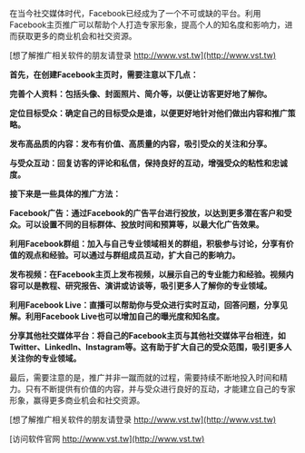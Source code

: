 在当今社交媒体时代，Facebook已经成为了一个不可或缺的平台。利用Facebook主页推广可以帮助个人打造专家形象，提高个人的知名度和影响力，进而获取更多的商业机会和社交资源。

[想了解推广相关软件的朋友请登录 http://www.vst.tw](http://www.vst.tw)

**首先，在创建Facebook主页时，需要注意以下几点：**

**完善个人资料：包括头像、封面照片、简介等，以便让访客更好地了解你。**

**定位目标受众：确定自己的目标受众是谁，以便更好地针对他们做出内容和推广策略。**

**发布高品质的内容：发布有价值、高质量的内容，吸引受众的关注和分享。**

**与受众互动：回复访客的评论和私信，保持良好的互动，增强受众的粘性和忠诚度。**

**接下来是一些具体的推广方法：**

**Facebook广告：通过Facebook的广告平台进行投放，以达到更多潜在客户和受众。可以设置不同的目标群体、投放时间和预算等，以最大化广告效果。**

**利用Facebook群组：加入与自己专业领域相关的群组，积极参与讨论，分享有价值的观点和经验。可以通过与群组成员互动，扩大自己的影响力。**

**发布视频：在Facebook主页上发布视频，以展示自己的专业能力和经验。视频内容可以是教程、研究报告、演讲或访谈等，吸引更多人了解你的专业领域。**

**利用Facebook Live：直播可以帮助你与受众进行实时互动，回答问题，分享见解。利用Facebook Live也可以增加自己的曝光度和知名度。**

**分享其他社交媒体平台：将自己的Facebook主页与其他社交媒体平台相连，如Twitter、LinkedIn、Instagram等。这有助于扩大自己的受众范围，吸引更多人关注你的专业领域。**

最后，需要注意的是，推广并非一蹴而就的过程，需要持续不断地投入时间和精力。只有不断提供有价值的内容，并与受众进行良好的互动，才能建立自己的专家形象，赢得更多商业机会和社交资源。

[想了解推广相关软件的朋友请登录 http://www.vst.tw](http://www.vst.tw)


[访问软件官网 http://www.vst.tw](http://www.vst.tw)
